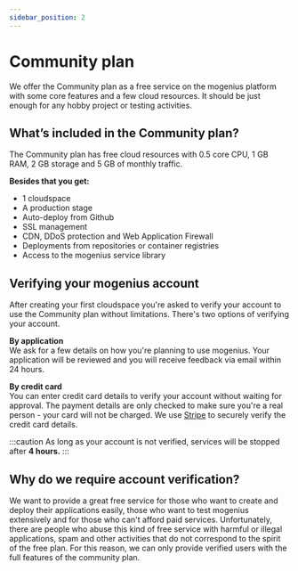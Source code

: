 ```yaml
---
sidebar_position: 2
---
```


# Community plan

We offer the Community plan as a free service on the mogenius platform with some core features and a few cloud resources. It should be just enough for any hobby project or testing activities.

## What’s included in the Community plan?

The Community plan has free cloud resources with 0.5 core CPU, 1 GB RAM, 2 GB storage and 5 GB of monthly traffic.

**Besides that you get:**
- 1 cloudspace
- A production stage
- Auto-deploy from Github
- SSL management
- CDN, DDoS protection and Web Application Firewall
- Deployments from repositories or container registries
- Access to the mogenius service library

## Verifying your mogenius account

After creating your first cloudspace you're asked to verify your account to use the Community plan without limitations. There's two options of verifying your account.

**By application**  
We ask for a few details on how you're planning to use mogenius. Your application will be reviewed and you will receive feedback via email within 24 hours.

**By credit card**  
You can enter credit card details to verify your account without waiting for approval. The payment details are only checked to make sure you're a real person - your card will not be charged. We use [Stripe](https://stripe.com) to securely verify the credit card details.

:::caution
As long as your account is not verified, services will be stopped after **4 hours.**
:::

## Why do we require account verification?

We want to provide a great free service for those who want to create and deploy their applications easily, those who want to test mogenius extensively and for those who can't afford paid services. Unfortunately, there are people who abuse this kind of free service with harmful or illegal applications, spam and other activities that do not correspond to the spirit of the free plan. For this reason, we can only provide verified users with the full features of the community plan.

